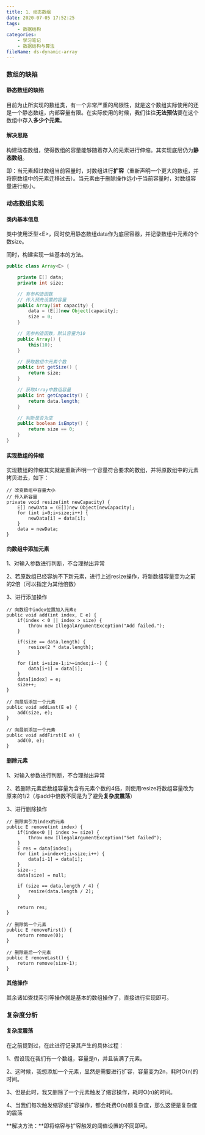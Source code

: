 ```yaml
---
title: 1、动态数组
date: 2020-07-05 17:52:25
tags:
	- 数据结构
categories:
	- 学习笔记
	- 数据结构与算法
fileName: ds-dynamic-array
---
```


### 数组的缺陷

#### 静态数组的缺陷

目前为止所实现的数组类，有一个非常严重的局限性，就是这个数组实际使用的还是一个静态数组，内部容量有限。在实际使用的时候，我们往往**无法预估**要在这个数组中存入**多少个元素**。

#### 解决思路

构建动态数组，使得数组的容量能够随着存入的元素进行伸缩。其实现底层仍为**静态数组**。

即：当元素超过数组当前容量时，对数组进行**扩容**（重新声明一个更大的数组，并将原数组中的元素迁移过去）。当元素由于删除操作远小于当前容量时，对数组容量进行缩小。



### 动态数组实现

#### 类内基本信息

类中使用泛型\<E>，同时使用静态数组data作为底层容器，并记录数组中元素的个数size。

同时，构建实现一些基本的方法。

```java
public class Array<E> {

    private E[] data;
    private int size;

    // 有参构造函数
    // 传入预先设置的容量
    public Array(int capacity) {
        data = (E[])new Object[capacity];
        size = 0;
    }

    // 无参构造函数，默认容量为10
    public Array() {
        this(10);
    }

    // 获取数组中元素个数
    public int getSize() {
        return size;
    }

    // 获取Array中数组容量
    public int getCapacity() {
        return data.length;
    }

    // 判断是否为空
    public boolean isEmpty() {
        return size == 0;
    }
}
```



#### 实现数组的伸缩

实现数组的伸缩其实就是重新声明一个容量符合要求的数组，并将原数组中的元素拷贝进去，如下：

```
// 改变数组中容量大小
// 传入新容量
private void resize(int newCapacity) {
    E[] newData = (E[])new Object[newCapacity];
    for (int i=0;i<size;i++) {
        newData[i] = data[i];
    }
    data = newData;
}
```



#### 向数组中添加元素

1、对输入参数进行判断，不合理抛出异常

2、若原数组已经容纳不下新元素，进行上述resize操作，将新数组容量变为之前的2倍（可以指定为其他倍数）

3、进行添加操作

```
// 向数组中index位置加入元素e
public void add(int index, E e) {
    if(index < 0 || index > size) {
        throw new IllegalArgumentException("Add failed.");
    }

    if(size == data.length) {
        resize(2 * data.length);
    }

    for (int i=size-1;i>=index;i--) {
        data[i+1] = data[i];
    }
    data[index] = e;
    size++;
}

// 向最后添加一个元素
public void addLast(E e) {
    add(size, e);
}

// 向最前添加一个元素
public void addFirst(E e) {
    add(0, e);
}
```



#### 删除元素

1、对输入参数进行判断，不合理抛出异常

2、若删除元素后数组容量为含有元素个数的4倍，则使用resize将数组容量改为原来的1/2（与add中倍数不同是为了避免**复杂度震荡**）

3、进行删除操作

```
// 删除索引为index的元素
public E remove(int index) {
    if(index<0 || index >= size) {
        throw new IllegalArgumentException("Set failed");
    }
    E res = data[index];
    for (int i=index+1;i<size;i++) {
        data[i-1] = data[i];
    }
    size--;
    data[size] = null;

    if (size == data.length / 4) {
        resize(data.length / 2);
    }

    return res;
}

// 删除第一个元素
public E removeFirst() {
    return remove(0);
}

// 删除最后一个元素
public E removeLast() {
    return remove(size-1);
}
```



#### 其他操作

其余诸如查找索引等操作就是基本的数组操作了，直接进行实现即可。



### 复杂度分析

#### 复杂度震荡

在之前提到过，在此进行记录其产生的具体过程：

1、假设现在我们有一个数组，容量是n，并且装满了元素。

2、这时候，我想添加一个元素，显然是需要进行扩容，容量变为2n，耗时O(n)的时间。

3、但是此时，我又删除了一个元素触发了缩容操作，耗时O(n)的时间。

4、当我们每次触发缩容或扩容操作，都会耗费O(n)额复杂度，那么这便是复杂度的震荡

**解决方法：**即将缩容与扩容触发的阈值设置的不同即可。